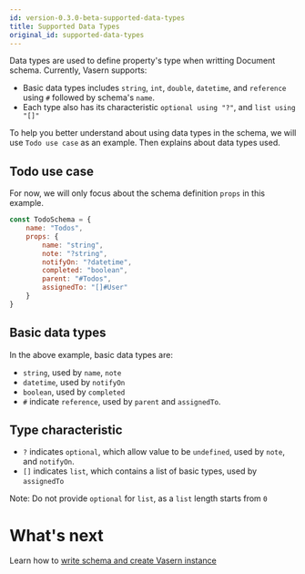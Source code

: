 ```yaml
---
id: version-0.3.0-beta-supported-data-types
title: Supported Data Types
original_id: supported-data-types
---
```


Data types are used to define property's type when writting Document schema.
Currently, Vasern supports:

- Basic data types includes `string`, `int`, `double`, `datetime`, and `reference` using `#` followed by schema's `name`.
- Each type also has its characteristic `optional using "?"`, and `list using "[]"`

To help you better understand about using data types in the schema, we will use `Todo use case` as an example. Then explains about data types used.

## Todo use case

For now, we will only focus about the schema definition `props` in this example.

```javascript
const TodoSchema = {
    name: "Todos",
    props: {
        name: "string",
        note: "?string",
        notifyOn: "?datetime",
        completed: "boolean",
        parent: "#Todos",
        assignedTo: "[]#User"
    }
}
```

## Basic data types

In the above example, basic data types are:

- `string`, used by `name`, `note`
- `datetime`, used by `notifyOn`
- `boolean`, used by `completed`
- `#` indicate `reference`, used by `parent` and `assignedTo`.

## Type characteristic

- `?` indicates `optional`, which allow value to be `undefined`, used by `note`, and `notifyOn`.
- `[]` indicates `list`, which contains a list of basic types, used by `assignedTo`

Note: Do not provide `optional` for `list`, as a `list` length starts from `0`

# What's next

Learn how to [write schema and create Vasern instance](write-schema.md)